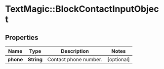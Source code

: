 # TextMagic::BlockContactInputObject

## Properties
Name | Type | Description | Notes
------------ | ------------- | ------------- | -------------
**phone** | **String** | Contact phone number. | [optional] 


